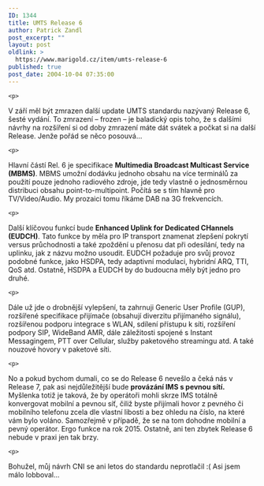 ```yaml
---
ID: 1344
title: UMTS Release 6
author: Patrick Zandl
post_excerpt: ""
layout: post
oldlink: >
  https://www.marigold.cz/item/umts-release-6
published: true
post_date: 2004-10-04 07:35:00
---
```

	<p>
V září měl být zmrazen další update UMTS standardu nazývaný Release 6, šesté vydání. To zmrazení – frozen – je baladický opis toho, že s dalšími návrhy na rozšíření si od doby zmrazení máte dát svátek a počkat si na další Release. Jenže pořád se něco posouvá&#8230; </p>

	<p>
Hlavní částí Rel. 6 je specifikace <b>Multimedia Broadcast Multicast Service (MBMS)</b>. MBMS umožní dodávku jednoho obsahu na více terminálů za použití pouze jednoho radiového zdroje, jde tedy vlastně o jednosměrnou distribuci obsahu point-to-multipoint. Počítá se s tím hlavně pro TV/Video/Audio. My prozaici tomu říkáme DAB na 3G frekvencích. </p>

	<p>
Další klíčovou funkcí bude <b>Enhanced Uplink for Dedicated CHannels (EUDCH)</b>. Tato funkce by měla pro IP transport znamenat zlepšení pokrytí versus průchodnosti a také zpoždění u přenosu dat při odesílání, tedy na uplinku, jak z názvu možno usoudit. EUDCH požaduje pro svůj provoz podobné funkce, jako HSDPA, tedy adaptivní modulaci, hybridní ARQ, TTI, QoS atd. Ostatně, HSDPA a EUDCH by do budoucna měly být jedno pro druhé. </p>

	<p>
Dále už jde o drobnější vylepšení, ta zahrnuji Generic User Profile (GUP), rozšířené specifikace přijímače (obsahují diverzitu přijímaného signálu), rozšířenou podporu integrace s WLAN, sdílení přístupu k síti, rozšíření podpory SIP, WideBand AMR, dále záležitosti spojené s Instant Messagingem, PTT over Cellular, služby paketového streamingu atd. A také nouzové hovory v paketové síti. </p>

	<p>
No a pokud bychom dumali, co se do Release 6 nevešlo a čeká nás v Release 7, pak asi nejdůležitější bude <b>provázání IMS s pevnou sítí.</b> Myšlenka totiž je taková, že by operátoři mohli skrze IMS totálně konvergovat mobilní a pevnou síť, čiliž byste přijímali hovor z pevného či mobilního telefonu zcela dle vlastní libosti a bez ohledu na číslo, na které vám bylo voláno. Samozřejmě v případě, že se na tom dohodne mobilní a pevný operátor. Ergo funkce na rok 2015. Ostatně, ani ten zbytek Release 6 nebude v praxi jen tak brzy. </p>

	<p>
Bohužel, můj návrh CNI se ani letos do standardu neprotlačil :( Asi jsem málo lobboval&#8230;
</p>
